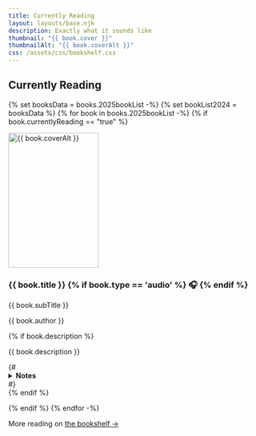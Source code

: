 ```yaml
---
title: Currently Reading
layout: layouts/base.njk
description: Exactly what it sounds like
thumbnail: "{{ book.cover }}"
thumbnailAlt: "{{ book.coverAlt }}"
css: /assets/css/bookshelf.css
---
```


<h2>Currently Reading</h2>

<aside class="currently-reading">

{% set booksData = books.2025bookList -%}
    {% set bookList2024 = booksData %}
{% for book in books.2025bookList -%}
{% if book.currentlyReading == "true" %}
<div class="featured-book">
<div>
    <a href="{{ book.link }}"><img loading="lazy" width="180" height="270" src="{{ book.cover }}" alt="{{ book.coverAlt }}" /></a>
</div>
<div class="info">
  <h3>{{ book.title }} 
    {% if book.type == 'audio' %}
    🎧  
    {% endif %} 
  </h3>
  <p class="sub-title">{{ book.subTitle }}</p>
  <p class="author">{{ book.author }}</p>
  {% if book.description %}
  <p>{{ book.description }}</p>
  {# <details>
    <summary><strong>Notes</strong></summary>
    <div class="notes">
      <p>{{ book.description }}</p>
    </div>
  </details> #}
</div>
</div>
  {% endif %}

{% endif %}
{% endfor -%}

<p style="margin-top: 1em;">More reading on <a href="/bookshelf/">the bookshelf &rarr;</a></p>

</aside>